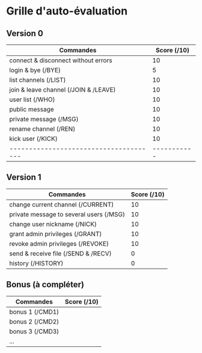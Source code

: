 # Grille d'auto-évaluation

## Version 0

| Commandes                              | Score (/10) |
| -------------------------------------- | ----------- |
| connect & disconnect without errors    |      10     |
| login & bye (/BYE)                     |      5      |
| list channels (/LIST)                  |      10     |
| join & leave channel (/JOIN & /LEAVE)  |      10     |
| user list (/WHO)                       |      10     |
| public message                         |      10     |
| private message (/MSG)                 |      10     |
| rename channel (/REN)                  |      10     |
| kick user (/KICK)                      |      10     |
| -------------------------------------- | ----------- |

## Version 1

| Commandes                               | Score (/10) |
| --------------------------------------- | ----------- |
| change current channel (/CURRENT)       |      10     |
| private message to several users (/MSG) |      10     |
| change user nickname (/NICK)            |      10     |
| grant admin privileges (/GRANT)         |      10     |
| revoke admin privileges  (/REVOKE)      |      10     |
| send & receive file (/SEND & /RECV)     |      0      |
| history (/HISTORY)                      |      0      |

## Bonus (à compléter)

| Commandes       | Score (/10) |
| --------------- | ----------- |
| bonus 1 (/CMD1) |             |
| bonus 2 (/CMD2) |             |
| bonus 3 (/CMD3) |             |
| ...             |             |
